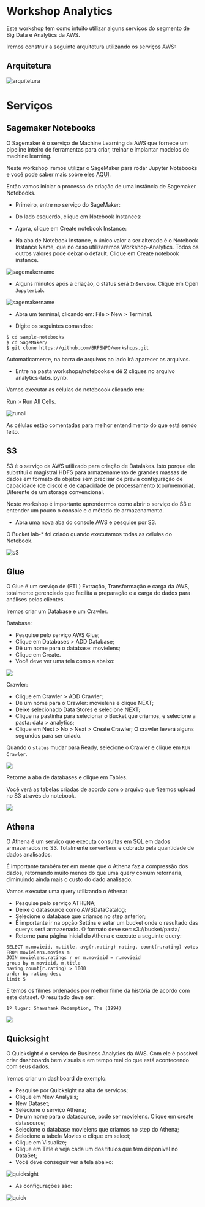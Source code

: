 # Workshop Analytics

Este workshop tem como intuito utilizar alguns serviços do segmento de Big Data e Analytics da AWS.

Iremos construir a seguinte arquitetura utilizando os serviços AWS:

## Arquitetura
![arquitetura](images/arquitetura-analytics.png)

# Serviços

## Sagemaker Notebooks

O Sagemaker é o serviço de Machine Learning da AWS que fornece um pipeline inteiro de ferramentas para criar, treinar e implantar modelos de machine learning.

Neste workshop iremos utilizar o SageMaker para rodar Jupyter Notebooks e você pode saber mais sobre eles [AQUI](https://jupyter.org/).

Então vamos iniciar o processo de criação de uma instância de Sagemaker Notebooks.

- Primeiro, entre no serviço do SageMaker:


- Do lado esquerdo, clique em Notebook Instances:

- Agora, clique em Create notebook Instance:

- Na aba de Notebook Instance, o único valor a ser alterado é o Notebook Instance Name, que no caso utilizaremos Workshop-Analytics. Todos os outros valores pode deixar o default. Clique em Create notebook instance.

![sagemakername](images/sagemakername.png)

- Alguns minutos após a criação, o status será `InService`.  Clique em Open `JupyterLab`.

![sagemakername](images/sagemaker1.png)

- Abra um terminal, clicando em: File > New > Terminal.

- Digite os seguintes comandos:

````
$ cd sample-notebooks
$ cd SageMaker/
$ git clone https://github.com/BRPSNPO/workshops.git
````

Automaticamente, na barra de arquivos ao lado irá aparecer os arquivos. 

- Entre na pasta workshops/notebooks e dê 2 cliques no arquivo analytics-labs.ipynb.

Vamos executar as células do noteboook clicando em:

Run > Run All Cells.

![runall](images/runall.png)

As células estão comentadas para melhor entendimento do que está sendo feito.


## S3

S3 é o serviço da AWS utilizado para criação de Datalakes. Isto porque ele substitui o magistral HDFS para armazenamento de grandes massas de dados em formato de objetos sem precisar de previa configuração de capacidade (de disco) e de capacidade de processamento (cpu/memória). Diferente de um storage convencional.

Neste workshop é importante aprendermos como abrir o serviço do S3 e entender um pouco o console e o método de armazenamento.

- Abra uma nova aba do console AWS e pesquise por S3.

O Bucket lab-* foi criado quando executamos todas as células do Notebook.

![s3](images/s3.png)

## Glue

O Glue é um serviço de (ETL) Extração, Transformação e carga da AWS, totalmente gerenciado que facilita a preparação e a carga de dados para análises pelos clientes.

Iremos criar um Database e um Crawler.

Database:
- Pesquise pelo serviço AWS Glue;
- Clique em Databases > ADD Database;
- Dê um nome para o database: movielens;
- Clique em Create.
- Você deve ver uma tela como a abaixo:

![](images/gluedatabase.png)

Crawler:
- Clique em Crawler > ADD Crawler;
- Dê um nome para o Crawler: movielens e clique NEXT;
- Deixe selecionado Data Stores e selecione NEXT;
- Clique na pastinha para selecionar o Bucket que criamos, e selecione a pasta: data > analytics;
- Clique em Next > No > Next > Create Crawler;
O crawler leverá alguns segundos para ser criado.

Quando o `status` mudar para Ready, selecione o Crawler e clique em `RUN Crawler`.

![](images/gluecrawler.png)


Retorne a aba de databases e clique em Tables.

Você verá as tabelas criadas de acordo com o arquivo que fizemos upload no S3 através do notebook.

![](images/gluetables.png)

## Athena

O Athena é um serviço que executa consultas em SQL em dados armazenados no S3. Totalmente `serverless` e cobrado pela quantidade de dados analisados.

É importante também ter em mente que o Athena faz a compressão dos dados, retornando muito menos do que uma query comum retornaria, diminuindo ainda mais o custo do dado analisado.

Vamos executar uma query utilizando o Athena:

- Pesquise pelo serviço ATHENA;
- Deixe o datasource como AWSDataCatalog;
- Selecione o database que criamos no step anterior;
- É importante ir na opção Settins e setar um bucket onde o resultado das querys será armazenado. O formato deve ser: s3://bucket/pasta/
- Retorne para página inicial do Athena e execute a seguinte query:
`````
SELECT m.movieid, m.title, avg(r.rating) rating, count(r.rating) votes
FROM movielens.movies m
JOIN movielens.ratings r on m.movieid = r.movieid
group by m.movieid, m.title
having count(r.rating) > 1000
order by rating desc
limit 5
`````

E temos os filmes ordenados por melhor filme da história de acordo com este dataset. O resultado deve ser:

`1º lugar: Shawshank Redemption, The (1994)`

![](images/athena.png)

## Quicksight

O Quicksight é o serviço de Business Analytics da AWS. Com ele é possível criar dashboards bem visuais e em tempo real do que está acontecendo com seus dados.

Iremos criar um dashboard de exemplo:

- Pesquise por Quicksight na aba de serviços;
- Clique em New Analysis;
- New Dataset;
- Selecione o serviço Athena;
- De um nome para o datasource, pode ser movielens. Clique em create datasource;
- Selecione o database movielens que criamos no step do Athena;
- Selecione a tabela Movies e clique em select;
- Clique em Visualize;
- Clique em Title e veja cada um dos titulos que tem disponível no DataSet;
- Você deve conseguir ver a tela abaixo:

![quicksight](images/quicksight.png)

- As configurações são:

![quick](images/quickconfig.png)
